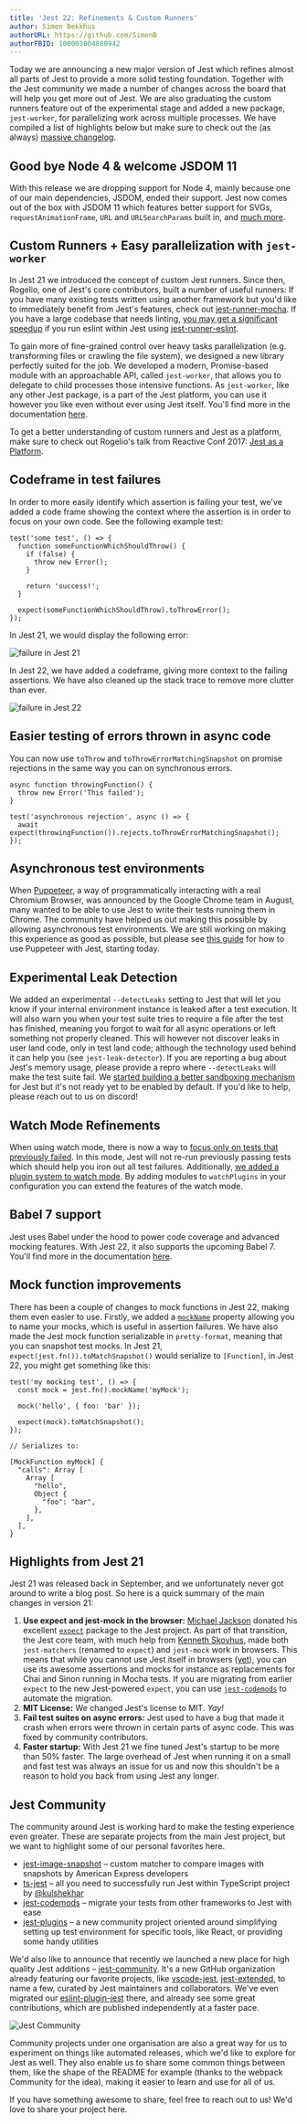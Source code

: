 ```yaml
---
title: 'Jest 22: Refinements & Custom Runners'
author: Simen Bekkhus
authorURL: https://github.com/SimenB
authorFBID: 100003004880942
---
```


Today we are announcing a new major version of Jest which refines almost all parts of Jest to provide a more solid testing foundation. Together with the Jest community we made a number of changes across the board that will help you get more out of Jest. We are also graduating the custom runners feature out of the experimental stage and added a new package, `jest-worker`, for parallelizing work across multiple processes. We have compiled a list of highlights below but make sure to check out the (as always) [massive changelog](https://github.com/facebook/jest/blob/main/CHANGELOG.md).

<!--truncate-->

## Good bye Node 4 & welcome JSDOM 11

With this release we are dropping support for Node 4, mainly because one of our main dependencies, JSDOM, ended their support. Jest now comes out of the box with JSDOM 11 which features better support for SVGs, `requestAnimationFrame`, `URL` and `URLSearchParams` built in, and [much more](https://github.com/jsdom/jsdom/blob/master/Changelog.md).

## Custom Runners + Easy parallelization with `jest-worker`

In Jest 21 we introduced the concept of custom Jest runners. Since then, Rogelio, one of Jest's core contributors, built a number of useful runners: If you have many existing tests written using another framework but you'd like to immediately benefit from Jest's features, check out [jest-runner-mocha](https://yarnpkg.com/en/package/jest-runner-mocha). If you have a large codebase that needs linting, [you may get a significant speedup](https://twitter.com/lencioni/status/907398856756695040) if you run eslint within Jest using [jest-runner-eslint](https://yarnpkg.com/en/package/jest-runner-eslint).

To gain more of fine-grained control over heavy tasks parallelization (e.g. transforming files or crawling the file system), we designed a new library perfectly suited for the job. We developed a modern, Promise-based module with an approachable API, called `jest-worker`, that allows you to delegate to child processes those intensive functions. As `jest-worker`, like any other Jest package, is a part of the Jest platform, you can use it however you like even without ever using Jest itself. You'll find more in the documentation [here](https://yarnpkg.com/en/package/jest-worker).

To get a better understanding of custom runners and Jest as a platform, make sure to check out Rogelio's talk from Reactive Conf 2017: [Jest as a Platform](https://www.youtube.com/watch?v=NtjyeojAOBs).

## Codeframe in test failures

In order to more easily identify which assertion is failing your test, we've added a code frame showing the context where the assertion is in order to focus on your own code. See the following example test:

```
test('some test', () => {
  function someFunctionWhichShouldThrow() {
    if (false) {
      throw new Error();
    }

    return 'success!';
  }

  expect(someFunctionWhichShouldThrow).toThrowError();
});
```

In Jest 21, we would display the following error:

![failure in Jest 21](/img/blog/22-failure-21.png)

In Jest 22, we have added a codeframe, giving more context to the failing assertions. We have also cleaned up the stack trace to remove more clutter than ever.

![failure in Jest 22](/img/blog/22-failure-22.png)

## Easier testing of errors thrown in async code

You can now use `toThrow` and `toThrowErrorMatchingSnapshot` on promise rejections in the same way you can on synchronous errors.

```
async function throwingFunction() {
  throw new Error('This failed');
}

test('asynchronous rejection', async () => {
  await expect(throwingFunction()).rejects.toThrowErrorMatchingSnapshot();
});
```

## Asynchronous test environments

When [Puppeteer](https://github.com/GoogleChrome/puppeteer/), a way of programmatically interacting with a real Chromium Browser, was announced by the Google Chrome team in August, many wanted to be able to use Jest to write their tests running them in Chrome. The community have helped us out making this possible by allowing asynchronous test environments. We are still working on making this experience as good as possible, but please see [this guide](/docs/puppeteer) for how to use Puppeteer with Jest, starting today.

## Experimental Leak Detection

We added an experimental `--detectLeaks` setting to Jest that will let you know if your internal environment instance is leaked after a test execution. It will also warn you when your test suite tries to require a file after the test has finished, meaning you forgot to wait for all async operations or left something not properly cleaned. This will however not discover leaks in user land code, only in test land code; although the technology used behind it can help you (see `jest-leak-detector`). If you are reporting a bug about Jest's memory usage, please provide a repro where `--detectLeaks` will make the test suite fail. We [started building a better sandboxing mechanism](https://github.com/facebook/jest/pull/4970) for Jest but it's not ready yet to be enabled by default. If you'd like to help, please reach out to us on discord!

## Watch Mode Refinements

When using watch mode, there is now a way to [focus only on tests that previously failed](https://github.com/facebook/jest/pull/4886). In this mode, Jest will not re-run previously passing tests which should help you iron out all test failures. Additionally, [we added a plugin system to watch mode](https://github.com/facebook/jest/pull/4841). By adding modules to `watchPlugins` in your configuration you can extend the features of the watch mode.

## Babel 7 support

Jest uses Babel under the hood to power code coverage and advanced mocking features. With Jest 22, it also supports the upcoming Babel 7. You'll find more in the documentation [here](/docs/getting-started#using-babel).

## Mock function improvements

There has been a couple of changes to mock functions in Jest 22, making them even easier to use. Firstly, we added a [`mockName`](/docs/mock-function-api#mockfnmocknamevalue) property allowing you to name your mocks, which is useful in assertion failures. We have also made the Jest mock function serializable in `pretty-format`, meaning that you can snapshot test mocks. In Jest 21, `expect(jest.fn()).toMatchSnapshot()` would serialize to `[Function]`, in Jest 22, you might get something like this:

```
test('my mocking test', () => {
  const mock = jest.fn().mockName('myMock');

  mock('hello', { foo: 'bar' });

  expect(mock).toMatchSnapshot();
});

// Serializes to:

[MockFunction myMock] {
  "calls": Array [
    Array [
      "hello",
      Object {
        "foo": "bar",
      },
    ],
  ],
}
```

## Highlights from Jest 21

Jest 21 was released back in September, and we unfortunately never got around to write a blog post. So here is a quick summary of the main changes in version 21:

1.  **Use expect and jest-mock in the browser:** [Michael Jackson](https://github.com/mjackson) donated his excellent [`expect`](https://github.com/mjackson/expect) package to the Jest project. As part of that transition, the Jest core team, with much help from [Kenneth Skovhus](https://github.com/skovhus/), made both `jest-matchers` (renamed to `expect`) and `jest-mock` work in browsers. This means that while you cannot use Jest itself in browsers ([yet](https://github.com/facebook/jest/issues/848)), you can use its awesome assertions and mocks for instance as replacements for Chai and Sinon running in Mocha tests. If you are migrating from earlier `expect` to the new Jest-powered `expect`, you can use [`jest-codemods`](https://github.com/skovhus/jest-codemods/) to automate the migration.
2.  **MIT License:** We changed Jest's license to MIT. _Yay!_
3.  **Fail test suites on async errors:** Jest used to have a bug that made it crash when errors were thrown in certain parts of async code. This was fixed by community contributors.
4.  **Faster startup:** With Jest 21 we fine tuned Jest's startup to be more than 50% faster. The large overhead of Jest when running it on a small and fast test was always an issue for us and now this shouldn't be a reason to hold you back from using Jest any longer.

## Jest Community

The community around Jest is working hard to make the testing experience even greater. These are separate projects from the main Jest project, but we want to highlight some of our personal favorites here.

- [jest-image-snapshot](https://github.com/americanexpress/jest-image-snapshot) – custom matcher to compare images with snapshots by American Express developers
- [ts-jest](https://github.com/kulshekhar/ts-jest) – all you need to successfully run Jest within TypeScript project by [@kulshekhar](https://github.com/kulshekhar/ts-jest)
- [jest-codemods](https://github.com/skovhus/jest-codemods/) – migrate your tests from other frameworks to Jest with ease
- [jest-plugins](https://github.com/negativetwelve/jest-plugins) – a new community project oriented around simplifying setting up test environment for specific tools, like React, or providing some handy utilities

We'd also like to announce that recently we launched a new place for high quality Jest additions – [jest-community](https://github.com/jest-community). It's a new GitHub organization already featuring our favorite projects, like [vscode-jest](https://github.com/jest-community/vscode-jest), [jest-extended](https://github.com/jest-community/jest-extended), to name a few, curated by Jest maintainers and collaborators. We've even migrated our [eslint-plugin-jest](https://github.com/jest-community/eslint-plugin-jest) there, and already see some great contributions, which are published independently at a faster pace.

![Jest Community](/img/blog/22-community.png)

Community projects under one organisation are also a great way for us to experiment on things like automated releases, which we'd like to explore for Jest as well. They also enable us to share some common things between them, like the shape of the README for example (thanks to the webpack Community for the idea), making it easier to learn and use for all of us.

If you have something awesome to share, feel free to reach out to us! We'd love to share your project here.
